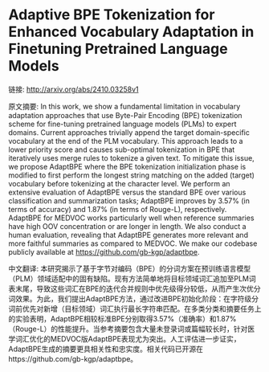 # Adaptive BPE Tokenization for Enhanced Vocabulary Adaptation in Finetuning Pretrained Language Models

链接: http://arxiv.org/abs/2410.03258v1

原文摘要:
In this work, we show a fundamental limitation in vocabulary adaptation
approaches that use Byte-Pair Encoding (BPE) tokenization scheme for
fine-tuning pretrained language models (PLMs) to expert domains. Current
approaches trivially append the target domain-specific vocabulary at the end of
the PLM vocabulary. This approach leads to a lower priority score and causes
sub-optimal tokenization in BPE that iteratively uses merge rules to tokenize a
given text. To mitigate this issue, we propose AdaptBPE where the BPE
tokenization initialization phase is modified to first perform the longest
string matching on the added (target) vocabulary before tokenizing at the
character level. We perform an extensive evaluation of AdaptBPE versus the
standard BPE over various classification and summarization tasks; AdaptBPE
improves by 3.57% (in terms of accuracy) and 1.87% (in terms of Rouge-L),
respectively. AdaptBPE for MEDVOC works particularly well when reference
summaries have high OOV concentration or are longer in length. We also conduct
a human evaluation, revealing that AdaptBPE generates more relevant and more
faithful summaries as compared to MEDVOC. We make our codebase publicly
available at https://github.com/gb-kgp/adaptbpe.

中文翻译:
本研究揭示了基于字节对编码（BPE）的分词方案在预训练语言模型（PLM）领域适配中的固有缺陷。现有方法简单地将目标领域词汇追加至PLM词表末尾，导致这些词汇在BPE的迭代合并规则中优先级得分较低，从而产生次优分词效果。为此，我们提出AdaptBPE方法，通过改进BPE初始化阶段：在字符级分词前优先对新增（目标领域）词汇执行最长字符串匹配。在多类分类和摘要任务上的实验表明，AdaptBPE相较标准BPE分别取得3.57%（准确率）和1.87%（Rouge-L）的性能提升。当参考摘要包含大量未登录词或篇幅较长时，针对医学词汇优化的MEDVOC版AdaptBPE表现尤为突出。人工评估进一步证实，AdaptBPE生成的摘要更具相关性和忠实度。相关代码已开源在https://github.com/gb-kgp/adaptbpe。

